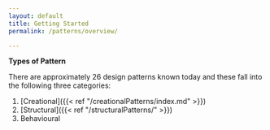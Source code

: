 ```yaml
---
layout: default
title: Getting Started
permalink: /patterns/overview/

---
```


**Types of Pattern**

There are approximately 26 design patterns known today and these fall into the following three categories:

1) [Creational]({{< ref "/creationalPatterns/index.md" >}})
2) [Structural]({{< ref "/structuralPatterns/" >}})
3) Behavioural

